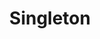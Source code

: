---
title: Singleton
permalink: /patterns/erzeugungsmuster/singleton
sidebar:
    nav: erzeugungsmuster
---